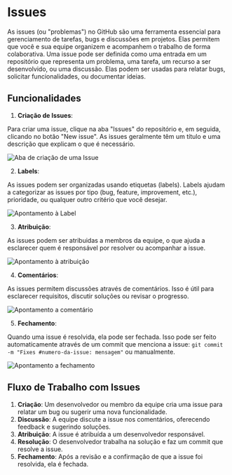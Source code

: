 # Issues

As issues (ou "problemas") no GitHub são uma ferramenta essencial para gerenciamento de tarefas, bugs e discussões em projetos. Elas permitem que você e sua equipe organizem e acompanhem o trabalho de forma colaborativa. Uma issue pode ser definida como uma entrada em um repositório que representa um problema, uma tarefa, um recurso a ser desenvolvido, ou uma discussão. Elas podem ser usadas para relatar bugs, solicitar funcionalidades, ou documentar ideias.

## Funcionalidades 

1. **Criação de Issues**:

Para criar uma issue, clique na aba "Issues" do repositório e, em seguida, clicando no botão "New issue". As issues geralmente têm um título e uma descrição que explicam o que é necessário.

![Aba de criação de uma Issue](img/issue.png)

2. **Labels**:

As issues podem ser organizadas usando etiquetas (labels). Labels ajudam a categorizar as issues por tipo (bug, feature, improvement, etc.), prioridade, ou qualquer outro critério que você desejar.

![Apontamento à Label](img/label.png)

3. **Atribuição**:

As issues podem ser atribuidas a membros da equipe, o que ajuda a esclarecer quem é responsável por resolver ou acompanhar a issue.

![Apontamento à atribuição](img/assignees.png)

4. **Comentários**:

As issues permitem discussões através de comentários. Isso é útil para esclarecer requisitos, discutir soluções ou revisar o progresso.

![Apontamento a comentário](img/comment.png)

5. **Fechamento**:

Quando uma issue é resolvida, ela pode ser fechada. Isso pode ser feito automaticamente através de um commit que menciona a issue: `git commit -m "Fixes #numero-da-issue: mensagem"` ou manualmente.

![Apontamento a fechamento](img/close.png)

## Fluxo de Trabalho com Issues

1. **Criação**: Um desenvolvedor ou membro da equipe cria uma issue para relatar um bug ou sugerir uma nova funcionalidade.
2. **Discussão**: A equipe discute a issue nos comentários, oferecendo feedback e sugerindo soluções.
3. **Atribuição**: A issue é atribuída a um desenvolvedor responsável.
4. **Resolução**: O desenvolvedor trabalha na solução e faz um commit que resolve a issue.
5. **Fechamento**: Após a revisão e a confirmação de que a issue foi resolvida, ela é fechada.